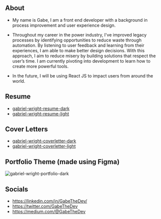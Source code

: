 About
-------------------------------
- My name is Gabe, I am a front end developer with a background in process improvement and user experience design. 

- Throughout my career in the power industry, I've improved legacy processes by identifying opportunities to reduce waste through automation. By listening to user feedback and learning from their experiences, I am able to make better design decisions. With this approach, I aim to reduce misery by building solutions that respect the user’s time. I am currently pivoting into development to learn how to create more powerful tools.

- In the future, I will be using React JS to impact users from around the world.

Resume
-------------------------------
- [gabriel-wright-resume-dark](https://github.com/gabrielwright1/gabrielwright1/files/8427585/wd40-gabriel-wright-resume-dark.pdf)
- [gabriel-wright-resume-light](https://github.com/gabrielwright1/gabrielwright1/files/8427587/wd40-gabriel-wright-resume-light.pdf)

Cover Letters
-------------------------------
- [gabriel-wright-coverletter-dark](https://github.com/gabrielwright1/gabrielwright1/files/8427594/wd40-gabriel-wright-coverletter-dark.pdf)
- [gabriel-wright-coverletter-light](https://github.com/gabrielwright1/gabrielwright1/files/8427595/wd40-gabriel-wright-coverletter-light.pdf)

Portfolio Theme (made using Figma)
-------------------------------
![gabriel-wright-portfolio-dark](https://user-images.githubusercontent.com/52660296/163306018-aeedfe97-cae9-487e-8d7e-1a0f570358e4.png)

Socials
-------------------------------
- https://linkedin.com/in/GabeTheDev/
- https://twitter.com/GabeTheDev
- https://medium.com/@GabeTheDev

<!---
gabrielwright1/gabrielwright1 is a ✨ special ✨ repository because its `README.md` (this file) appears on your GitHub profile.
You can click the Preview link to take a look at your changes.
--->
